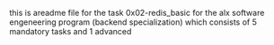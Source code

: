 this is areadme file for the task 0x02-redis_basic for the alx software engeneering program (backend specialization) which consists of 5 mandatory tasks and 1 advanced 